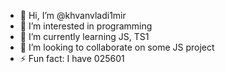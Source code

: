 - 👋 Hi, I’m @khvanvladi1mir
- 👀 I’m interested in programming
- 🌱 I’m currently learning JS, TS1
- 💞️ I’m looking to collaborate on some JS project
- ⚡ Fun fact: I have 025601
